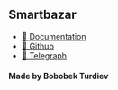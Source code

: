 ## Smartbazar

- [🔗 Documentation](https://documenter.getpostman.com/view/16271014/2s9Ykq6fVV#b893ab8f-6bb7-4735-8920-e4be6455c281)
- [🔗 Github](https://github.com/bobobekturdiyev/smartbazar)
- [🔗 Telegraph](https://telegra.ph/Smartbazar-12-20)

#### Made by Bobobek Turdiev

